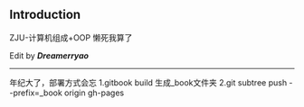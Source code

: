## Introduction


ZJU-计算机组成+OOP
懒死我算了

Edit by ***Dreamerryao***

----------------------------
年纪大了，部署方式会忘
1.gitbook build 生成_book文件夹
2.git subtree push --prefix=_book origin gh-pages

